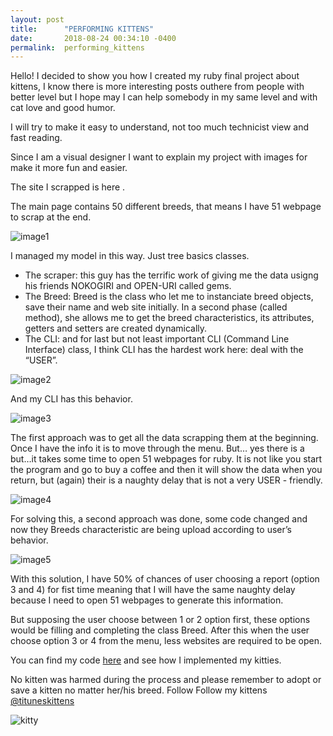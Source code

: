 ```yaml
---
layout: post
title:      "PERFORMING KITTENS"
date:       2018-08-24 00:34:10 -0400
permalink:  performing_kittens
---
```



Hello! I decided to show you how I created my ruby final project about kittens, I know there is more interesting posts outhere from people with better level but I hope may I can help somebody in my same level and with cat love and good humor.

I will try to make it easy to understand, not too much technicist view and fast reading.

Since I am a visual designer I want to explain my project with images for make it more fun and easier.

The site I scrapped is here .

The main page contains 50 different breeds, that means I have 51 webpage to scrap at the end.

![image1](http://www.redhikari.com/clients/learnco/Project1.jpg)

I managed my model in this way. Just tree basics classes.

* The scraper: this guy has the terrific work of giving me the data usigng his friends NOKOGIRI and OPEN-URI called gems.
* The Breed: Breed is the class who let me to instanciate breed objects, save their name and web site initially. In a second phase (called method), she allows me to get the breed characteristics, its attributes, getters and setters are created dynamically.
* The CLI: and for last but not least important CLI (Command Line Interface) class, I think CLI has the hardest work here: deal with the “USER”.

![image2](http://www.redhikari.com/clients/learnco/Project2.jpg)

And my CLI has this behavior.

![image3](http://www.redhikari.com/clients/learnco/Project3.jpg)

The first approach was to get all the data scrapping them at the beginning. Once I have the info it is to move through the menu. But… yes there is a but…it takes some time to open 51 webpages for ruby. It is not like you start the program and go to buy a coffee and then it will show the data when you return, but (again) their is a naughty delay that is not a very USER - friendly.

![image4](http://www.redhikari.com/clients/learnco/Project4.jpg)

For solving this, a second approach was done, some code changed and now they Breeds characteristic are being upload according to user’s behavior.

![image5](http://www.redhikari.com/clients/learnco/Project5.jpg)

With this solution, I have 50% of chances of user choosing a report (option 3 and 4) for fist time meaning that I will have the same naughty delay because I need to open 51 webpages to generate this information.

But supposing the user choose between 1 or 2 option first, these options would be filling and completing the class Breed.  After this when the user choose option 3 or 4 from the menu, less websites are required to be open.

You can find my code [here](https://github.com/lauratravin/CLIFP-Kitty)  and see how I implemented my kitties.

No kitten was harmed during the process and please remember to adopt or save a kitten no matter her/his breed. Follow Follow my kittens [@tituneskittens](http://www.instagram.com/tituneskittens)

![kitty](http://www.redhikari.com/clients/learnco/pinkkitty.GIF)
